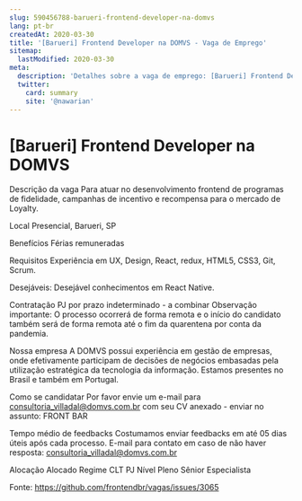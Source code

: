```yaml
---
slug: 590456788-barueri-frontend-developer-na-domvs
lang: pt-br
createdAt: 2020-03-30
title: '[Barueri] Frontend Developer na DOMVS - Vaga de Emprego'
sitemap:
  lastModified: 2020-03-30
meta:
  description: 'Detalhes sobre a vaga de emprego: [Barueri] Frontend Developer na DOMVS'
  twitter:
    card: summary
    site: '@nawarian'
---
```


# [Barueri] Frontend Developer na DOMVS

Descrição da vaga
Para atuar no desenvolvimento frontend de programas de fidelidade, campanhas de incentivo e recompensa para o mercado de Loyalty.

Local
Presencial, Barueri, SP

Benefícios
Férias remuneradas

Requisitos
Experiência em UX, Design, React, redux, HTML5, CSS3, Git, Scrum.

Desejáveis:
Desejável conhecimentos em React Native.

Contratação
PJ por prazo indeterminado - a combinar
Observação importante: O processo ocorrerá de forma remota e o início do candidato também será de forma remota até o fim da quarentena por conta da pandemia.

Nossa empresa
A DOMVS possui experiência em gestão de empresas, onde efetivamente participam de decisões de negócios embasadas pela utilização estratégica da tecnologia da informação.
Estamos presentes no Brasil e também em Portugal.

Como se candidatar
Por favor envie um e-mail para consultoria_villadal@domvs.com.br com seu CV anexado - enviar no assunto: FRONT BAR

Tempo médio de feedbacks
Costumamos enviar feedbacks em até 05 dias úteis após cada processo.
E-mail para contato em caso de não haver resposta: consultoria_villadal@domvs.com.br

Alocação
Alocado
Regime
CLT
PJ
Nível
Pleno
Sênior
Especialista



Fonte: https://github.com/frontendbr/vagas/issues/3065